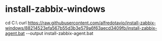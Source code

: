 # install-zabbix-windows

cd C:\\
curl https://raw.githubusercontent.com/alfredotavio/install-zabbix-windows/88214523efa567b55d3b3e579a6f63aecd3409fb/install-zabbix-agent.bat --output install-zabbix-agent.bat
